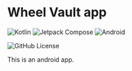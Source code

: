# Wheel Vault app
![Kotlin](https://img.shields.io/badge/Kotlin-%237F52FF.svg?style=flat-square&logo=kotlin&logoColor=white)
![Jetpack Compose](https://img.shields.io/badge/Jetpack_Compose-white.svg?logo=jetpackcompose)
![Android](https://img.shields.io/badge/Android-3DDC84?style=flat-square&logo=android&logoColor=white)

![GitHub License](https://img.shields.io/github/license/patrickvillarroel/WheelVault)

This is an android app.
